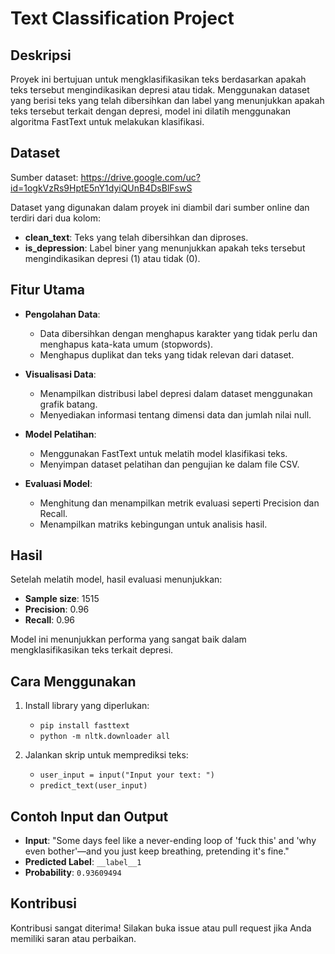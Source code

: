 # Text Classification Project

## Deskripsi
Proyek ini bertujuan untuk mengklasifikasikan teks berdasarkan apakah teks tersebut mengindikasikan depresi atau tidak. Menggunakan dataset yang berisi teks yang telah dibersihkan dan label yang menunjukkan apakah teks tersebut terkait dengan depresi, model ini dilatih menggunakan algoritma FastText untuk melakukan klasifikasi.

## Dataset
Sumber dataset: https://drive.google.com/uc?id=1ogkVzRs9HptE5nY1dyiQUnB4DsBlFswS

Dataset yang digunakan dalam proyek ini diambil dari sumber online dan terdiri dari dua kolom:
- **clean_text**: Teks yang telah dibersihkan dan diproses.
- **is_depression**: Label biner yang menunjukkan apakah teks tersebut mengindikasikan depresi (1) atau tidak (0).

## Fitur Utama
- **Pengolahan Data**: 
  - Data dibersihkan dengan menghapus karakter yang tidak perlu dan menghapus kata-kata umum (stopwords).
  - Menghapus duplikat dan teks yang tidak relevan dari dataset.
  
- **Visualisasi Data**: 
  - Menampilkan distribusi label depresi dalam dataset menggunakan grafik batang.
  - Menyediakan informasi tentang dimensi data dan jumlah nilai null.

- **Model Pelatihan**: 
  - Menggunakan FastText untuk melatih model klasifikasi teks.
  - Menyimpan dataset pelatihan dan pengujian ke dalam file CSV.

- **Evaluasi Model**: 
  - Menghitung dan menampilkan metrik evaluasi seperti Precision dan Recall.
  - Menampilkan matriks kebingungan untuk analisis hasil.

## Hasil
Setelah melatih model, hasil evaluasi menunjukkan:
- **Sample size**: 1515
- **Precision**: 0.96
- **Recall**: 0.96

Model ini menunjukkan performa yang sangat baik dalam mengklasifikasikan teks terkait depresi.

## Cara Menggunakan
1. Install library yang diperlukan:
   - `pip install fasttext`
   - `python -m nltk.downloader all`

2. Jalankan skrip untuk memprediksi teks:
   - `user_input = input("Input your text: ")`
   - `predict_text(user_input)`

## Contoh Input dan Output
- **Input**: "Some days feel like a never-ending loop of 'fuck this' and 'why even bother'—and you just keep breathing, pretending it's fine."
- **Predicted Label**: `__label__1`
- **Probability**: `0.93609494`

## Kontribusi
Kontribusi sangat diterima! Silakan buka issue atau pull request jika Anda memiliki saran atau perbaikan.
